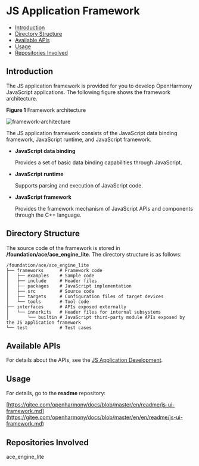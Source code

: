 # JS Application Framework<a name="EN-US_TOPIC_0000001125689015"></a>

-   [Introduction](#section11660541593)
-   [Directory Structure](#section1464106163817)
-   [Available APIs](#section1096322014288)
-   [Usage](#section1529834174016)
-   [Repositories Involved](#section11683135113011)

## Introduction<a name="section11660541593"></a>

The JS application framework is provided for you to develop OpenHarmony JavaScript applications. The following figure shows the framework architecture.

**Figure  1**  Framework architecture<a name="fig11520531310"></a>

![](figures/framework-architecture.png "framework-architecture")

The JS application framework consists of the JavaScript data binding framework, JavaScript runtime, and JavaScript framework.

-   **JavaScript data binding**

    Provides a set of basic data binding capabilities through JavaScript.


-   **JavaScript runtime**

    Supports parsing and execution of JavaScript code.


-   **JavaScript framework**

    Provides the framework mechanism of JavaScript APIs and components through the C++ language.


## Directory Structure<a name="section1464106163817"></a>

The source code of the framework is stored in  **/foundation/ace/ace\_engine\_lite**. The directory structure is as follows:

```
/foundation/ace/ace_engine_lite
├── frameworks      # Framework code
│   ├── examples    # Sample code
│   ├── include     # Header files
│   ├── packages    # JavaScript implementation
│   ├── src         # Source code
│   ├── targets     # Configuration files of target devices
│   └── tools       # Tool code
├── interfaces      # APIs exposed externally
│   └── innerkits   # Header files for internal subsystems
│       └── builtin # JavaScript third-party module APIs exposed by the JS application framework
└── test            # Test cases
```

## Available APIs<a name="section1096322014288"></a>

For details about the APIs, see the  [JS Application Development](https://device.harmonyos.com/en/docs/apiref/js-framework-file-0000000000616658).

## Usage<a name="section1529834174016"></a>

For details, go to the  **readme**  repository:

[https://gitee.com/openharmony/docs/blob/master/en/readme/js-ui-framework.md](https://gitee.com/openharmony/docs/blob/master/en/en/readme/js-ui-framework.md)

## Repositories Involved<a name="section11683135113011"></a>

ace\_engine\_lite


